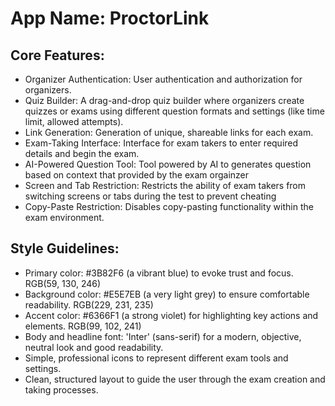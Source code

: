 # **App Name**: ProctorLink

## Core Features:

- Organizer Authentication: User authentication and authorization for organizers.
- Quiz Builder: A drag-and-drop quiz builder where organizers create quizzes or exams using different question formats and settings (like time limit, allowed attempts).
- Link Generation: Generation of unique, shareable links for each exam.
- Exam-Taking Interface: Interface for exam takers to enter required details and begin the exam.
- AI-Powered Question Tool: Tool powered by AI to generates question based on context that provided by the exam orgainzer
- Screen and Tab Restriction: Restricts the ability of exam takers from switching screens or tabs during the test to prevent cheating
- Copy-Paste Restriction: Disables copy-pasting functionality within the exam environment.

## Style Guidelines:

- Primary color: #3B82F6 (a vibrant blue) to evoke trust and focus. RGB(59, 130, 246)
- Background color: #E5E7EB (a very light grey) to ensure comfortable readability. RGB(229, 231, 235)
- Accent color: #6366F1 (a strong violet) for highlighting key actions and elements. RGB(99, 102, 241)
- Body and headline font: 'Inter' (sans-serif) for a modern, objective, neutral look and good readability.
- Simple, professional icons to represent different exam tools and settings.
- Clean, structured layout to guide the user through the exam creation and taking processes.